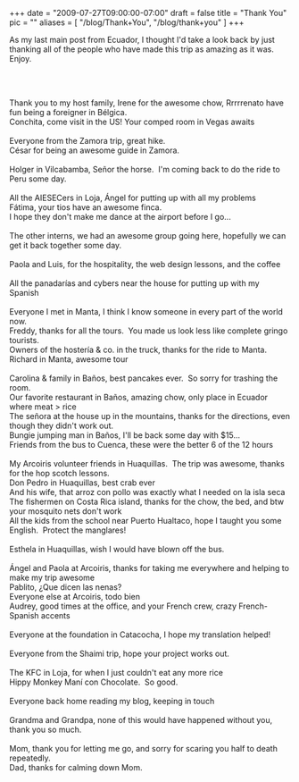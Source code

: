 
+++
date = "2009-07-27T09:00:00-07:00"
draft = false
title = "Thank You"
pic = ""
aliases = [
  "/blog/Thank+You",
  "/blog/thank+you"
]
+++

<p><style type="text/css">p { margin-bottom: 0.08in; }</style>
<p>As my last main post from Ecuador, I&nbsp;thought I'd take a look back by just thanking all of the people who have made this trip as amazing as it was.&nbsp; Enjoy.</p>
<p><br />
&nbsp;</p>
<p>Thank you to my host family, Irene for the awesome chow, Rrrrrenato have fun being a foreigner in B&eacute;lgica.<br />
Conchita, come visit in the US! Your comped room in Vegas awaits <br />
&nbsp;<br />
Everyone from the Zamora trip, great hike. <br />
C&eacute;sar for being an awesome guide in Zamora.&nbsp; &nbsp;<br />
&nbsp;<br />
Holger in Vilcabamba, Se&ntilde;or the horse.&nbsp; I'm coming back to do the ride to Peru some day. <br />
&nbsp;<br />
All the AIESECers in Loja, &Aacute;ngel for putting up with all my problems <br />
F&aacute;tima, your tios have an awesome finca. <br />
I hope they don't make me dance at the airport before I go... <br />
&nbsp;<br />
The other interns, we had an awesome group going here, hopefully we can get it back together some day. <br />
&nbsp;<br />
Paola and Luis, for the hospitality, the web design lessons, and the coffee <br />
&nbsp;<br />
All the panadar&iacute;as and cybers near the house for putting up with my Spanish <br />
&nbsp;<br />
Everyone I met in Manta, I think I know someone in every part of the world now. <br />
Freddy, thanks for all the tours.&nbsp; You made us look less like complete gringo tourists. <br />
Owners of the hoster&iacute;a &amp; co. in the truck, thanks for the ride to Manta. <br />
Richard in Manta, awesome tour <br />
&nbsp;<br />
Carolina &amp; family in Ba&ntilde;os, best pancakes ever.&nbsp; So sorry for trashing the room. <br />
Our favorite restaurant in Ba&ntilde;os, amazing chow, only place in Ecuador where meat &gt; rice <br />
The se&ntilde;ora at the house up in the mountains, thanks for the directions, even though they didn't work out. <br />
Bungie jumping man in Ba&ntilde;os, I'll be back some day with $15... <br />
Friends from the bus to Cuenca, these were the better 6 of the 12 hours <br />
&nbsp;<br />
My Arcoiris volunteer friends in Huaquillas.&nbsp; The trip was awesome, thanks for the hop scotch lessons.<br />
Don Pedro in Huaquillas, best crab ever <br />
And his wife, that arroz con pollo was exactly what I needed on la isla seca <br />
The fishermen on Costa Rica island, thanks for the chow, the bed, and btw your mosquito nets don't work <br />
All the kids from the school near Puerto Hualtaco, hope I taught you some English.&nbsp; Protect the manglares! <br />
&nbsp;<br />
Esthela in Huaquillas, wish I would have blown off the bus. <br />
&nbsp;<br />
&Aacute;ngel and Paola at Arcoiris, thanks for taking me everywhere and helping to make my trip awesome <br />
Pablito, &iquest;Que dicen las nenas? <br />
Everyone else at Arcoiris, todo bien <br />
Audrey, good times at the office, and your French crew, crazy French-Spanish accents &nbsp;<br />
&nbsp;<br />
Everyone at the foundation in Catacocha, I hope my translation helped! <br />
&nbsp;<br />
Everyone from the Shaimi trip, hope your project works out.&nbsp; &nbsp;<br />
&nbsp;<br />
The KFC in Loja, for when I just couldn't eat any more rice <br />
Hippy Monkey Man&iacute; con Chocolate.&nbsp; So good. <br />
&nbsp;<br />
Everyone back home reading my blog, keeping in touch <br />
&nbsp;<br />
Grandma and Grandpa, none of this would have happened without you, thank you so much. <br />
<br />
Mom, thank you for letting me go, and sorry for scaring you half to death repeatedly. <br />
Dad, thanks for calming down Mom. <br />
&nbsp;<br />
&nbsp;</p>
<p style="margin-bottom: 0in;">&nbsp;</p>
</p>
